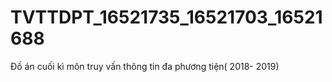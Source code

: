 # TVTTDPT_16521735_16521703_16521688
Đồ án cuối kì môn truy vấn thông tin đa phương tiện( 2018- 2019)
